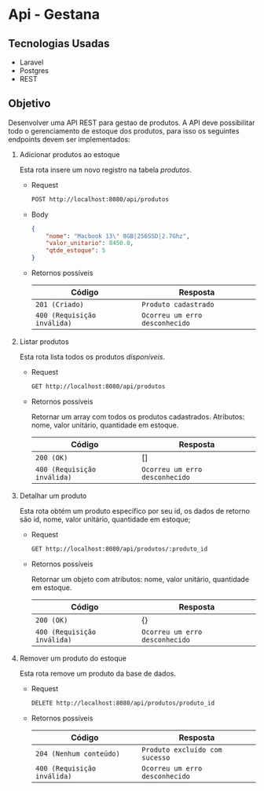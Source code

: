 # Api - Gestana

## Tecnologias Usadas

- Laravel
- Postgres
- REST
## Objetivo

Desenvolver uma API REST para gestao de produtos. A API deve possibilitar todo o gerenciamento de estoque dos produtos, para isso os seguintes endpoints devem ser implementados:

1. Adicionar produtos ao estoque

    Esta rota insere um novo registro na tabela _produtos_.
    - Request
        ```bash
        POST http://localhost:8080/api/produtos 
        ```
    - Body
        ```json
        {
            "nome": "Macbook 13\" 8GB|256SSD|2.7Ghz",
            "valor_unitario": 8450.0,
            "qtde_estoque": 5
        }
        ```
    - Retornos possíveis

        Código | Resposta
        ------------ | -------------
        `201 (Criado)` | `Produto cadastrado ` 
        `400 (Requisição inválida)` | `Ocorreu um erro desconhecido`

2. Listar produtos

    Esta rota lista todos os produtos *disponíveis*.
    - Request
        ```bash
        GET http://localhost:8080/api/produtos
        ```
    - Retornos possíveis

        Retornar um array com todos os produtos cadastrados. Atributos: nome, valor unitário, quantidade em estoque.

        Código | Resposta
        ------------ | -------------
        `200 (OK)` | [] 
        `400 (Requisição inválida)` | `Ocorreu um erro desconhecido`

3. Detalhar um produto

    Esta rota obtém um produto específico por seu id, os dados de retorno são id, nome, valor unitário, quantidade em estoque;
    - Request 
        ```bash
        GET http://localhost:8080/api/produtos/:produto_id
        ```
    - Retornos possíveis

        Retornar um objeto com atributos: nome, valor unitário, quantidade em estoque.

        Código | Resposta
        ------------ | -------------
        `200 (OK)` | {}
        `400 (Requisição inválida)` | `Ocorreu um erro desconhecido`


4. Remover um produto do estoque

    Esta rota remove um produto da base de dados.
    - Request 
        ```bash
        DELETE http://localhost:8080/api/produtos/produto_id
        ```
    - Retornos possíveis

        Código | Resposta
        ------------ | -------------
        `204 (Nenhum conteúdo) ` | `Produto excluído com sucesso` 
        `400 (Requisição inválida)` | `Ocorreu um erro desconhecido`

